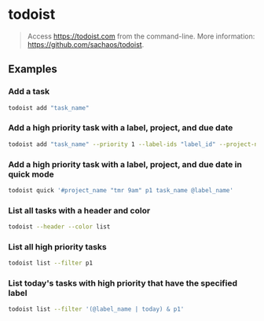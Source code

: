 # todoist

> Access <https://todoist.com> from the command-line. More information: <https://github.com/sachaos/todoist>.

## Examples

### Add a task

```bash
todoist add "task_name"
```

### Add a high priority task with a label, project, and due date

```bash
todoist add "task_name" --priority 1 --label-ids "label_id" --project-name "project_name" --date "tmr 9am"
```

### Add a high priority task with a label, project, and due date in quick mode

```bash
todoist quick '#project_name "tmr 9am" p1 task_name @label_name'
```

### List all tasks with a header and color

```bash
todoist --header --color list
```

### List all high priority tasks

```bash
todoist list --filter p1
```

### List today's tasks with high priority that have the specified label

```bash
todoist list --filter '(@label_name | today) & p1'
```
